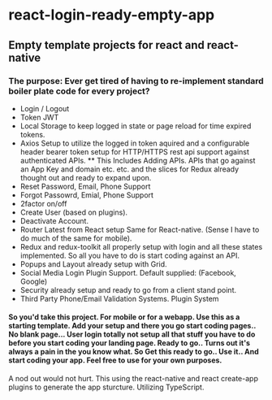 # react-login-ready-empty-app
## Empty template projects for react and react-native
### The purpose: Ever get tired of having to re-implement standard boiler plate code for every project?
-  Login / Logout
-  Token JWT
-  Local Storage to keep logged in state or page reload for time expired tokens.
-  Axios Setup to utilize the logged in token aquired and a configurable header bearer token setup for HTTP/HTTPS rest api support against authenticated APIs.
** This Includes Adding APIs.  APIs that go against an App Key and domain etc. etc.  and the slices for Redux already thought out and ready to expand upon.
-  Reset Password, Email, Phone Support
-  Forgot Passowrd, Emial, Phone Support
-  2factor on/off
-  Create User (based on plugins).
-  Deactivate Account.
-  Router Latest from React setup Same for React-native. (Sense I have to do much of the same for mobile).
-  Redux and redux-toolkit all properly setup with login and all these states implemented.  So all you have to do is start coding against an API.
-  Popups and Layout already setup with Grid.
-  Social Media Login Plugin Support.  Default supplied: (Facebook, Google)
-  Security already setup and ready to go from a client stand point.
-  Third Party Phone/Email Validation Systems.  Plugin System 

#### So you'd take this project. For mobile or for a webapp.  Use this as a starting template.  Add your setup and there you go start coding pages.. No blank page... User login totally not setup all that stuff you have to do before you start coding your landing page.  Ready to go.. Turns out it's always a pain in the you know what.  So Get this ready to go.. Use it.. And start coding your app.  Feel free to use for your own purposes.

A nod out would not hurt.  This using the react-native and react create-app plugins to generate the app sturcture.  Utilizing TypeScript.
